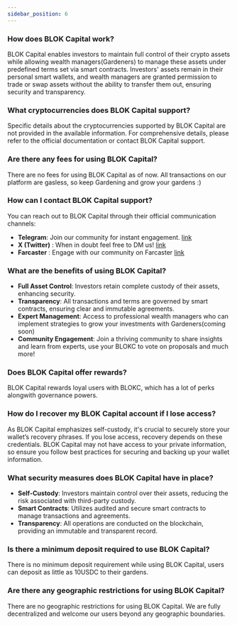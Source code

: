 ```yaml
---
sidebar_position: 6   
---
```


### How does BLOK Capital work?
BLOK Capital enables investors to maintain full control of their crypto assets while allowing wealth managers(Gardeners) to manage these assets under predefined terms set via smart contracts. Investors' assets remain in their personal smart wallets, and wealth managers are granted permission to trade or swap assets without the ability to transfer them out, ensuring security and transparency.

### What cryptocurrencies does BLOK Capital support?
Specific details about the cryptocurrencies supported by BLOK Capital are not provided in the available information. For comprehensive details, please refer to the official documentation or contact BLOK Capital support.

### Are there any fees for using BLOK Capital?
There are no fees for using BLOK Capital as of now. All transactions on our platform are gasless, so keep Gardening and grow your gardens :) 

### How can I contact BLOK Capital support?
You can reach out to BLOK Capital through their official communication channels:
- **Telegram**: Join our community for instant engagement. [link](https://t.me/BLOKCapital)
- **X (Twitter)** : When in doubt feel free to DM us! [link](https://x.com/blok_cap)
- **Farcaster** : Engage with our community on Farcaster [link](https://warpcast.com/blokc)


### What are the benefits of using BLOK Capital?
- **Full Asset Control**: Investors retain complete custody of their assets, enhancing security.
- **Transparency**: All transactions and terms are governed by smart contracts, ensuring clear and immutable agreements.
- **Expert Management**: Access to professional wealth managers who can implement strategies to grow your investments with Gardeners(coming soon)
- **Community Engagement**: Join a thriving community to share insights and learn from experts, use your BLOKC to vote on proposals and much more!



### Does BLOK Capital offer rewards?
BLOK Capital rewards loyal users with BLOKC, which has a lot of perks alongwith governance powers.

### How do I recover my BLOK Capital account if I lose access?
As BLOK Capital emphasizes self-custody, it's crucial to securely store your wallet’s recovery phrases. If you lose access, recovery depends on these credentials. BLOK Capital may not have access to your private information, so ensure you follow best practices for securing and backing up your wallet information.

### What security measures does BLOK Capital have in place?
- **Self-Custody**: Investors maintain control over their assets, reducing the risk associated with third-party custody.
- **Smart Contracts**: Utilizes audited and secure smart contracts to manage transactions and agreements.
- **Transparency**: All operations are conducted on the blockchain, providing an immutable and transparent record.

### Is there a minimum deposit required to use BLOK Capital?
There is no minimum deposit requirement while using BLOK Capital, users can deposit as little as 10USDC to their gardens.

### Are there any geographic restrictions for using BLOK Capital?
There are no geographic restrictions for using BLOK Capital. We are fully decentralized and welcome our users beyond any geographic boundaries.
